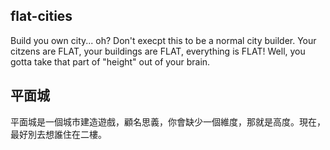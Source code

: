 
## flat-cities
Build you own city... oh? Don't execpt this to be a normal city builder. Your citzens are FLAT, your buildings are FLAT, everything is FLAT! Well, you gotta take that part of "height" out of your brain.

## 平面城
平面城是一個城市建造遊戲，顧名思義，你會缺少一個維度，那就是高度。現在，最好別去想誰住在二樓。
